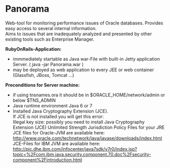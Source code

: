Panorama
========

Web-tool for monitoring performance issues of Oracle databases.
Provides easy access to several internal information.<br>
Aims to issues that are inadequately analyzed and presented by other existing tools such as Enterprise Manager.

<b>RubyOnRails-Application:</b>
- immmediately startable as Java war-File with built-in Jetty application Server. ( java -jar Panorama.war )
- may be deployed as web application to every JEE or web container (Glassfish, JBoss, Tomcat ...) 

<b>Preconditions for Server machine:</b>
- if using tnsnames.ora it should be in $ORACLE_HOME/network/admin or below $TNS_ADMIN 
- Java runtime environment Java 6 or 7
- Installed Java Cryptography Extension (JCE).<br>
If JCE is not installed you will get this error:<br>
Illegal key size: possibly you need to install Java Cryptography Extension (JCE) Unlimited Strength Jurisdiction Policy Files for your JRE<br>
JCE files for Oracle-JVM are available here: http://www.oracle.com/technetwork/java/javase/downloads/index.html<br>
JCE-Files for IBM JVM are available here: http://pic.dhe.ibm.com/infocenter/java7sdk/v7r0/index.jsp?topic=%2Fcom.ibm.java.security.component.70.doc%2Fsecurity-component%2Fintroduction.html
